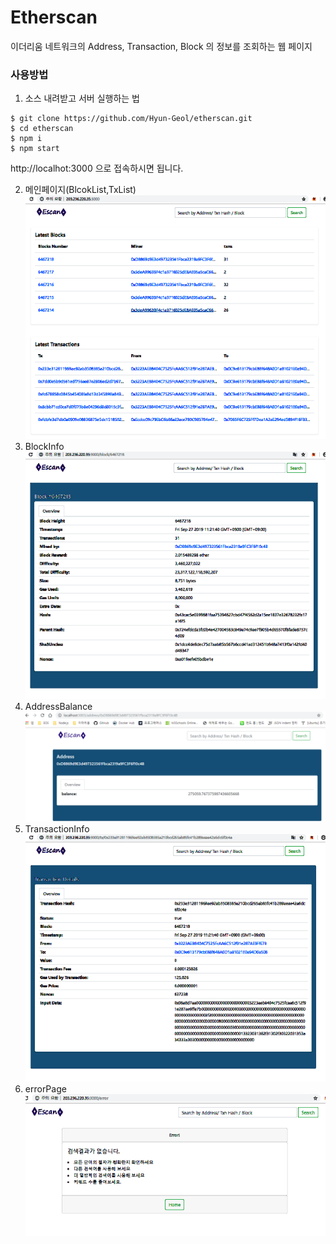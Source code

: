# Etherscan

이더리움 네트워크의 Address, Transaction, Block 의 정보를 조회하는 웹 페이지

### 사용방법
 1. 소스 내려받고 서버 실행하는 법
```
$ git clone https://github.com/Hyun-Geol/etherscan.git
$ cd etherscan
$ npm i
$ npm start
```
http://localhot:3000 으로 접속하시면 됩니다.

 2. 메인페이지(BlcokList,TxList)
	![mainpage](./screenshot/main.png)
 3. BlockInfo
	![blockpage](./screenshot/blockinfo.png)
 4. AddressBalance
	![addrpage](./screenshot/addrinfo.png)
 5. TransactionInfo
	![txpage](./screenshot/txinfo.png)
 6. errorPage
	![errpage](./screenshot/err.png)